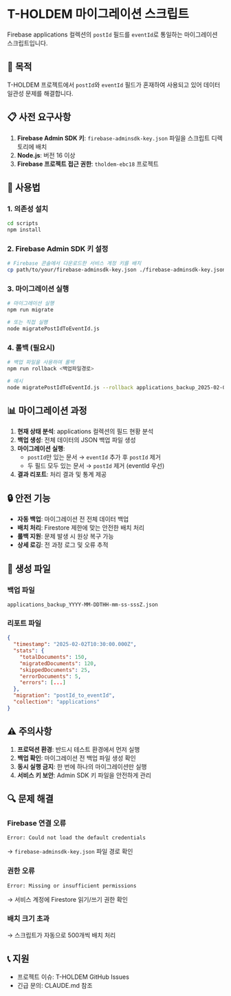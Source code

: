 # T-HOLDEM 마이그레이션 스크립트

Firebase applications 컬렉션의 `postId` 필드를 `eventId`로 통일하는 마이그레이션 스크립트입니다.

## 🎯 목적

T-HOLDEM 프로젝트에서 `postId`와 `eventId` 필드가 혼재하여 사용되고 있어 데이터 일관성 문제를 해결합니다.

## 📋 사전 요구사항

1. **Firebase Admin SDK 키**: `firebase-adminsdk-key.json` 파일을 스크립트 디렉토리에 배치
2. **Node.js**: 버전 16 이상
3. **Firebase 프로젝트 접근 권한**: `tholdem-ebc18` 프로젝트

## 🚀 사용법

### 1. 의존성 설치
```bash
cd scripts
npm install
```

### 2. Firebase Admin SDK 키 설정
```bash
# Firebase 콘솔에서 다운로드한 서비스 계정 키를 배치
cp path/to/your/firebase-adminsdk-key.json ./firebase-adminsdk-key.json
```

### 3. 마이그레이션 실행
```bash
# 마이그레이션 실행
npm run migrate

# 또는 직접 실행
node migratePostIdToEventId.js
```

### 4. 롤백 (필요시)
```bash
# 백업 파일을 사용하여 롤백
npm run rollback <백업파일경로>

# 예시
node migratePostIdToEventId.js --rollback applications_backup_2025-02-02T10-30-00-000Z.json
```

## 📊 마이그레이션 과정

1. **현재 상태 분석**: applications 컬렉션의 필드 현황 분석
2. **백업 생성**: 전체 데이터의 JSON 백업 파일 생성
3. **마이그레이션 실행**: 
   - `postId`만 있는 문서 → `eventId` 추가 후 `postId` 제거
   - 두 필드 모두 있는 문서 → `postId` 제거 (eventId 우선)
4. **결과 리포트**: 처리 결과 및 통계 제공

## 🔒 안전 기능

- **자동 백업**: 마이그레이션 전 전체 데이터 백업
- **배치 처리**: Firestore 제한에 맞는 안전한 배치 처리
- **롤백 지원**: 문제 발생 시 원상 복구 가능
- **상세 로깅**: 전 과정 로그 및 오류 추적

## 📁 생성 파일

### 백업 파일
```
applications_backup_YYYY-MM-DDTHH-mm-ss-sssZ.json
```

### 리포트 파일
```json
{
  "timestamp": "2025-02-02T10:30:00.000Z",
  "stats": {
    "totalDocuments": 150,
    "migratedDocuments": 120,
    "skippedDocuments": 25,
    "errorDocuments": 5,
    "errors": [...]
  },
  "migration": "postId_to_eventId",
  "collection": "applications"
}
```

## ⚠️ 주의사항

1. **프로덕션 환경**: 반드시 테스트 환경에서 먼저 실행
2. **백업 확인**: 마이그레이션 전 백업 파일 생성 확인
3. **동시 실행 금지**: 한 번에 하나의 마이그레이션만 실행
4. **서비스 키 보안**: Admin SDK 키 파일을 안전하게 관리

## 🔍 문제 해결

### Firebase 연결 오류
```
Error: Could not load the default credentials
```
→ `firebase-adminsdk-key.json` 파일 경로 확인

### 권한 오류
```
Error: Missing or insufficient permissions
```
→ 서비스 계정에 Firestore 읽기/쓰기 권한 확인

### 배치 크기 초과
→ 스크립트가 자동으로 500개씩 배치 처리

## 📞 지원

- 프로젝트 이슈: T-HOLDEM GitHub Issues
- 긴급 문의: CLAUDE.md 참조